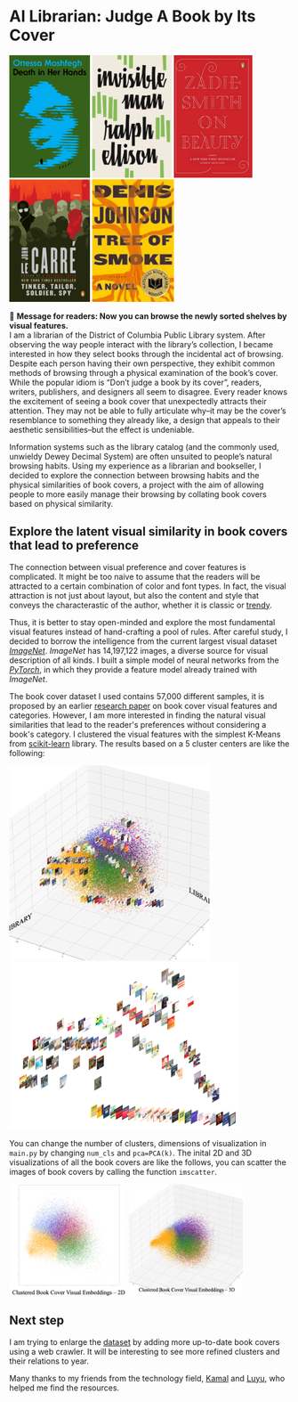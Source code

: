# AI Librarian: Judge A Book by Its Cover


<p float="left">
  <img src="/bookcovers/Death in Her Hands.jpg" height="220" />
  <img src="bookcovers/Invisible Man.jpg" height="220" /> 
  <img src="/bookcovers/On Beauty.jpg" height="220" />
  <img src="/bookcovers/Tinker Tailor.jpg" height="220" />
  <img src="/bookcovers/Tree of Smoke.jpg" height="220" />
</p>

:email: 
**Message for readers: Now you can browse the newly sorted shelves by visual features.** </br>
I am a librarian of the District of Columbia Public Library system. After observing the way people interact with the library’s collection, I became interested in how they select books through the incidental act of browsing. Despite each person having their own perspective, they exhibit common methods of browsing through a physical examination of the book’s cover. While the popular idiom is “Don’t judge a book by its cover”, readers, writers, publishers, and designers all seem to disagree. Every reader knows the excitement of seeing a book cover that unexpectedly attracts their attention. They may not be able to fully articulate why–it may be the cover’s resemblance to something they already like, a design that appeals to their aesthetic sensibilities–but the effect is undeniable.


Information systems such as the library catalog (and the commonly used, unwieldy Dewey Decimal System) are often unsuited to people’s natural browsing habits.  Using my experience as a librarian and bookseller, I decided to explore the connection between browsing habits and the physical similarities of book covers, a project with the aim of allowing people to more easily manage their browsing by collating book covers based on physical similarity. 


## Explore the latent visual similarity in book covers that lead to preference
The connection between visual preference and cover features is complicated. It might be too naive to assume that the readers will be attracted to a certain combination of color and font types. In fact, the visual attraction is not just about layout, but also the content and style that conveys the characterastic of the author, whether it is classic or [trendy](https://www.designhill.com/design-blog/top-book-cover-design-trends/).

Thus, it is better to stay open-minded and explore the most fundamental visual features instead of hand-crafting a pool of rules. After careful study, I decided to borrow the intelligence from the current largest visual dataset [*ImageNet*](https://www.image-net.org/update-mar-11-2021.php). *ImageNet* has 14,197,122 images, a diverse source for visual description of all kinds. I built a simple model of neural networks from the [*PyTorch*](https://pytorch.org/), in which they provide a feature model already trained with *ImageNet*.

The book cover dataset I used contains 57,000 different samples, it is proposed by an earlier [research paper](https://arxiv.org/pdf/1610.09204.pdf) on book cover visual features and categories. However, I am more interested in finding the natural visual similarities that lead to the reader's preferences without considering a book's category. I clustered the visual features with the simplest K-Means from [scikit-learn](https://scikit-learn.org/stable/) library. The results based on a 5 cluster centers are like the following:

<p float="left">
  <img src="3d_books.png" height="350" />
  <img src="raw_books.png" height="300" /> 
</p>

You can change the number of clusters, dimensions of visualization in `main.py` by changing `num_cls` and `pca=PCA(k)`.
The inital 2D and 3D visualizations of all the book covers are like the follows, you can scatter the images of book covers by calling the function `imscatter`.

<p float="left">
  <img src="2d_clustering.png" height="200" />
  <img src="3d_clustering.png" height="200" /> 
</p>


## Next step
I am trying to enlarge the [dataset](https://arxiv.org/pdf/1610.09204.pdf) by adding more up-to-date book covers using a web crawler.
It will be interesting to see more refined clusters and their relations to year.


Many thanks to my friends from the technology field, [Kamal](https://kampta.github.io/) and [Luyu](http://www.loyo.me/), who helped me find the resources.

